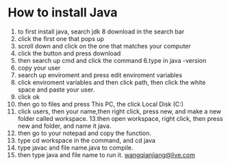 # How to install Java

1. to first install java, search jdk 8 download in the search bar
2. click the first one that pops up 
3. scroll down and click on the one that matches your computer
4. click the button and press download
5. then search up cmd and click the command 
6.type in java -version
7. copy your user
8. search up enviroment and press edit enviroment variables
9. click enviroment variables and then click path, then click the white space and paste your user.
10. click ok
11. then go to files and press This PC, the click Local Disk (C:)
12. click users, then your name,then right click, press new, and make a new folder called workspace.
13.then open workspace, right click, then press new and folder, and name it java.
14. then go to your notepad and copy the function.
15. type cd workspace in the command, and cd java
16. type javac and file name.java to compile.
17. then type java and file name to run it.
 wangqianjiang@live.com
 